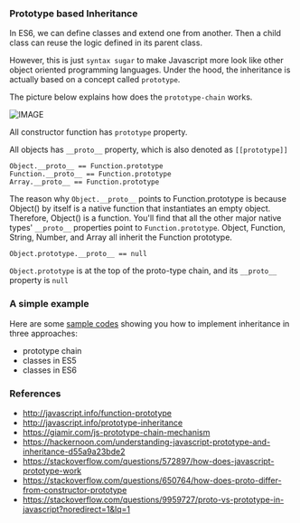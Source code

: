 ### Prototype based Inheritance

In ES6, we can define classes and extend one from another. Then a child class can reuse the logic defined in its parent class.

However, this is just `syntax sugar` to make Javascript more look like other object oriented programming languages. Under the hood, the inheritance is actually based on a concept called `prototype`.

The picture below explains how does the `prototype-chain` works.

![IMAGE](https://i.stack.imgur.com/KFzI3.png)

All constructor function has `prototype` property.

All objects has `__proto__` property, which is also denoted as `[[prototype]]`

```
Object.__proto__ == Function.prototype
Function.__proto__ == Function.prototype
Array.__proto__ == Function.prototype
```
The reason why `Object.__proto__` points to Function.prototype is because Object() by itself is a native function that instantiates an empty object. Therefore, Object() is a function. You'll find that all the other major native types' `__proto__` properties point to `Function.prototype`. Object, Function, String, Number, and Array all inherit the Function prototype.

```
Object.prototype.__proto__ == null
```

`Object.prototype` is at the top of the proto-type chain, and its `__proto__` property is `null`

### A simple example

Here are some [sample codes](https://github.com/thoughtworks-jumpstart/prototype_examples.git) showing you how to implement inheritance in three approaches:

- prototype chain
- classes in ES5
- classes in ES6

### References

- http://javascript.info/function-prototype
- http://javascript.info/prototype-inheritance
- https://giamir.com/js-prototype-chain-mechanism
- https://hackernoon.com/understanding-javascript-prototype-and-inheritance-d55a9a23bde2
- https://stackoverflow.com/questions/572897/how-does-javascript-prototype-work
- https://stackoverflow.com/questions/650764/how-does-proto-differ-from-constructor-prototype
- https://stackoverflow.com/questions/9959727/proto-vs-prototype-in-javascript?noredirect=1&lq=1

